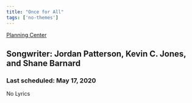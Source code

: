 ```yaml
---
title: "Once for All"
tags: ['no-themes']
---
```


[Planning Center](https://services.planningcenteronline.com/songs/19111808)

## Songwriter: Jordan Patterson, Kevin C. Jones, and Shane Barnard
### Last scheduled: May 17, 2020          

No Lyrics

